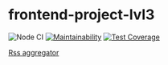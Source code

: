 # frontend-project-lvl3
![Node CI](https://github.com/KruglovDV/frontend-project-lvl3/workflows/Node%20CI/badge.svg)
[![Maintainability](https://api.codeclimate.com/v1/badges/b72ea711a32d1f116167/maintainability)](https://codeclimate.com/github/KruglovDV/frontend-project-lvl3/maintainability)
[![Test Coverage](https://api.codeclimate.com/v1/badges/b72ea711a32d1f116167/test_coverage)](https://codeclimate.com/github/KruglovDV/frontend-project-lvl3/test_coverage)

[Rss aggregator](https://frontend-project-lvl3-dimihwrm7.vercel.app)
